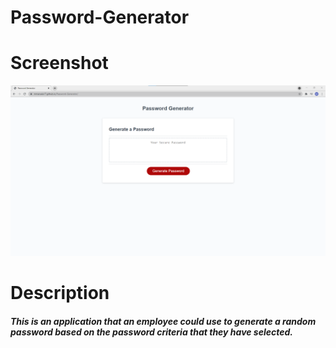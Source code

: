 # Password-Generator

# Screenshot

![alt text](https://github.com/mmarsala17/Password-Generator/blob/main/Screenshot%202021-08-22%20131041.png)

# Description

##### This is an application that an employee could use to generate a random password based on the password criteria that they have selected.


